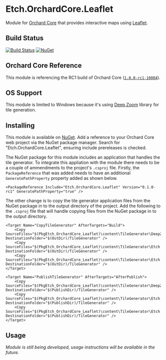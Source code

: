 # Etch.OrchardCore.Leaflet

Module for [Orchard Core](https://github.com/OrchardCMS/OrchardCore) that provides interactive maps using [Leaflet](https://leafletjs.com/).

## Build Status

[![Build Status](https://secure.travis-ci.org/etchuk/Etch.OrchardCore.Leaflet.png?branch=master)](http://travis-ci.org/etchuk/Etch.OrchardCore.Leaflet) [![NuGet](https://img.shields.io/nuget/v/Etch.OrchardCore.Leaflet.svg)](https://www.nuget.org/packages/Etch.OrchardCore.Leaflet)

## Orchard Core Reference

This module is referencing the RC1 build of Orchard Core ([`1.0.0-rc1-10004`](https://www.nuget.org/packages/OrchardCore.Module.Targets/1.0.0-rc1-10004)).

## OS Support

This module is limited to Windows because it's using [Deep Zoom](https://www.microsoft.com/silverlight/deep-zoom/) library for tile generation.

## Installing

This module is available on [NuGet](https://www.nuget.org/packages/Etch.OrchardCore.Leaflet). Add a reference to your Orchard Core web project via the NuGet package manager. Search for "Etch.OrchardCore.Leaflet", ensuring include prereleases is checked.

The NuGet package for this module includes an application that handles the tile generator. To integrate this appliation with the module there needs to be a couple of ammendments to the project's `.csproj` file. Firstly, the `PackageReference` that was added needs to have an additional `GeneratePathProperty` property added as shown below.

```
<PackageReference Include="Etch.OrchardCore.Leaflet" Version="0.1.0-rc1" GeneratePathProperty="true" />
```

The other change is to copy the tile generator application files from the NuGet package in to the output directory of the project. Add the following to the `.csproj` file that will handle copying files from the NuGet package in to the output directory.

```
<Target Name="CopyTileGenerator" AfterTargets="Build">
    <Copy SourceFiles="$(PkgEtch_OrchardCore_Leaflet)\content\TileGenerator\DeepZoomTools.dll" DestinationFolder="$(OutDir)/TileGenerator" />
    <Copy SourceFiles="$(PkgEtch_OrchardCore_Leaflet)\content\TileGenerator\Etch.OrchardCore.LeafletTileGenerator.exe" DestinationFolder="$(OutDir)/TileGenerator" />
    <Copy SourceFiles="$(PkgEtch_OrchardCore_Leaflet)\content\TileGenerator\Etch.OrchardCore.LeafletTileGenerator.exe.config" DestinationFolder="$(OutDir)/TileGenerator" />
</Target>

<Target Name="PublishTileGenerator" AfterTargets="AfterPublish">
    <Copy SourceFiles="$(PkgEtch_OrchardCore_Leaflet)\content\TileGenerator\DeepZoomTools.dll" DestinationFolder="$(PublishDir)/TileGenerator" />
    <Copy SourceFiles="$(PkgEtch_OrchardCore_Leaflet)\content\TileGenerator\Etch.OrchardCore.LeafletTileGenerator.exe" DestinationFolder="$(PublishDir)/TileGenerator" />
    <Copy SourceFiles="$(PkgEtch_OrchardCore_Leaflet)\content\TileGenerator\Etch.OrchardCore.LeafletTileGenerator.exe.config" DestinationFolder="$(PublishDir)/TileGenerator" />
</Target>
```

## Usage

_Module is still being developed, usage instructions will be available in the future._
